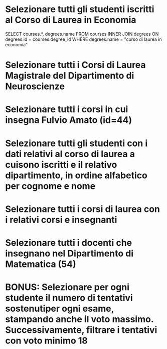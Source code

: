 # Selezionare tutti gli studenti iscritti al Corso di Laurea in Economia

SELECT courses.*, degrees.name
FROM courses
INNER JOIN degrees ON degrees.id = courses.degree_id
WHERE degrees.name = "corso di laurea in economia"

 # Selezionare tutti i Corsi di Laurea Magistrale del Dipartimento di Neuroscienze

# Selezionare tutti i corsi in cui insegna Fulvio Amato (id=44)

 # Selezionare tutti gli studenti con i dati relativi al corso di laurea a cuisono iscritti e il relativo dipartimento, in ordine alfabetico per cognome e nome

 # Selezionare tutti i corsi di laurea con i relativi corsi e insegnanti

 # Selezionare tutti i docenti che insegnano nel Dipartimento di Matematica (54)

 # BONUS: Selezionare per ogni studente il numero di tentativi sostenutiper ogni esame, stampando anche il voto massimo. Successivamente, filtrare i tentativi con voto minimo 18